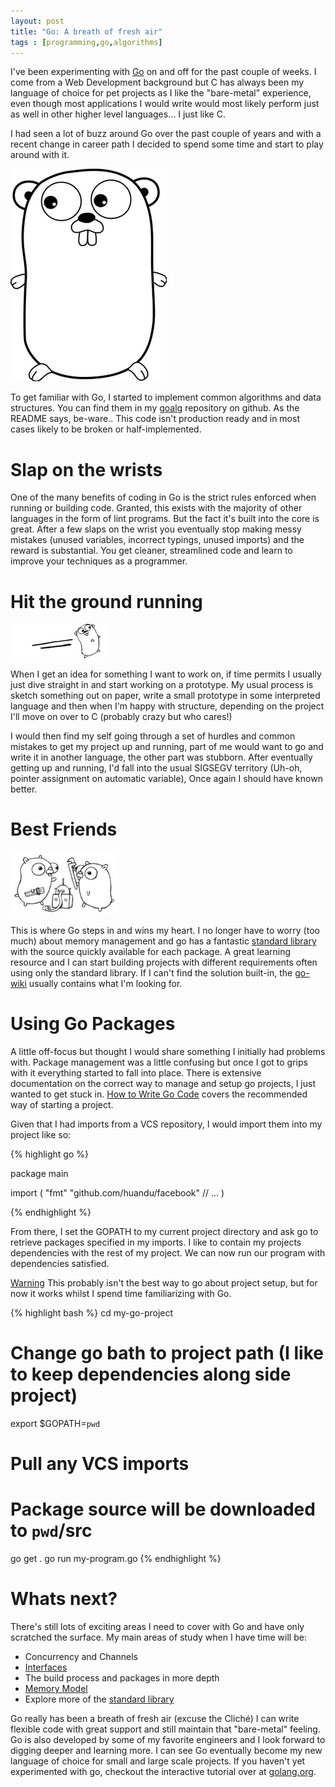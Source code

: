 ```yaml
---
layout: post
title: "Go: A breath of fresh air"
tags : [programming,go,algorithms]
---
```


I've been experimenting with [Go](http://golang.org/) on and off for the past couple of weeks. I come from a Web Development background but C has always been my language of choice for pet projects as I like the "bare-metal" experience,
even though most applications I would write would most likely perform just as well in other higher level languages&hellip; I just like C.

I had seen a lot of buzz around Go over the past couple of years and with a recent change in career path I decided to spend some time and start to play around with it.

![](/assets/images/gopher.png)

To get familiar with Go, I started to implement common algorithms and data structures. You can find them in my [goalg](https://github.com/eddie/goalg) repository on github. As the README says, be-ware.. This code isn't production ready and in most cases likely to be broken or half-implemented.

# Slap on the wrists

One of the many benefits of coding in Go is the strict rules enforced when running or building code. Granted, this exists with the majority of other languages in the form of lint programs. But the fact it's built into the core is great. After a few slaps on the wrist you eventually stop making messy mistakes (unused variables, incorrect typings, unused imports) and the reward is substantial. You get cleaner, streamlined code and learn to improve your techniques as a programmer. 

# Hit the ground running

![](/assets/images/gorun.png)

When I get an idea for something I want to work on, if time permits I usually just dive straight in and start working on a prototype. My usual process is sketch something out on paper, write a small prototype in some interpreted language and then when I'm happy with structure, depending on the project I'll move on over to C (probably crazy but who cares!)


I would then find my self going through a set of hurdles and common mistakes to get my project up and running, part of me would want to go and write it in another language, the other part was stubborn. After eventually getting up and running, I'd fall into the usual SIGSEGV territory (Uh-oh, pointer assignment on automatic variable), Once again I should have known better.

# Best Friends

![](/assets/images/friends.png)

This is where Go steps in and wins my heart. I no longer have to worry (too much) about memory management and go has a fantastic [standard library](http://golang.org/pkg/) with the source quickly available for each package. A great learning resource and I can start building projects with different requirements often using only the standard library. If I can't find the solution built-in, the [go-wiki](https://code.google.com/p/go-wiki/wiki/Projects) usually contains what I'm looking for.

# Using Go Packages

A little off-focus but thought I would share something I initially had problems with. Package management was a little confusing but once I got to grips with it everything started to fall into place. There is extensive documentation on the correct way to manage and setup go projects, I just wanted to get stuck in. [How to Write Go Code](http://golang.org/doc/code.html) covers the recommended way of starting a project.

Given that I had imports from a VCS repository, I would import them into my project like so:

{% highlight go %}

package main

import (
  "fmt"
  "github.com/huandu/facebook"
  // ... 
)

{% endhighlight %}

From there, I set the GOPATH to my current project directory and ask go to retrieve packages specified in my imports. I like to contain my projects dependencies with the rest of my project. We can now run our program with dependencies satisfied.

<a class="post-category post-category-vim" href="#">Warning</a> This probably isn't the best way to go about project setup, but for now it works whilst I spend time familiarizing with Go.

{% highlight bash %}
cd my-go-project

# Change go bath to project path (I like to keep dependencies along side project)

export $GOPATH=`pwd`

# Pull any VCS imports
# Package source will be downloaded to `pwd`/src

go get .
go run my-program.go
{% endhighlight %}

# Whats next?

There's still lots of exciting areas I need to cover with Go and have only scratched the surface. My main areas of study when I have time will be:

- Concurrency and Channels
- [Interfaces](http://golang.org/doc/effective_go.html#interfaces)
- The build process and packages in more depth
- [Memory Model](http://golang.org/ref/mem)
- Explore more of the [standard library](http://golang.org/pkg/)

Go really has been a breath of fresh air (excuse the Cliché) I can write flexible code with great support and still maintain that "bare-metal" feeling. Go is also developed by some of my favorite engineers and I look forward to digging deeper and learning more. I can see Go eventually become my new language of choice for small and large scale projects. If you haven't yet experimented with go, checkout the interactive tutorial over at [golang.org](http://golang.org/).



